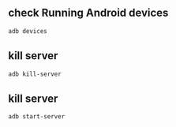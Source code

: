 ## check Running Android devices
```bash
adb devices
```  
## kill server  
```bash
adb kill-server
```  
## kill server  
```bash
adb start-server
```  